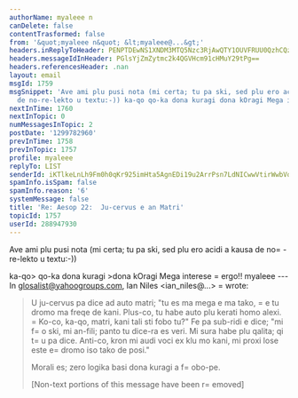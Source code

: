 ```yaml
---
authorName: myaleee n
canDelete: false
contentTrasformed: false
from: '&quot;myaleee n&quot; &lt;myaleee@...&gt;'
headers.inReplyToHeader: PENPTDEwNS1XNDM3MTQ5Nzc3RjAwQTY1OUVFRUU0QzhCQzgwQHBoeC5nYmw+
headers.messageIdInHeader: PGlsYjZmZytmc2k4QGVHcm91cHMuY29tPg==
headers.referencesHeader: .nan
layout: email
msgId: 1759
msgSnippet: 'Ave ami plu pusi nota (mi certa; tu pa ski, sed plu ero acidi a kausa
  de no-re-lekto u textu:-)) ka-qo qo-ka dona kuragi dona kOragi Mega interese ergo!! '
nextInTime: 1760
nextInTopic: 0
numMessagesInTopic: 2
postDate: '1299782960'
prevInTime: 1758
prevInTopic: 1757
profile: myaleee
replyTo: LIST
senderId: iKTlkeLnLh9Fm0h0qKr925imHta5AgnEDi19u2ArrPsn7LdNICwwVtirWwbVqvShC4T2QJMPWJf_RL7R9X6KofoYgDrd0Q
spamInfo.isSpam: false
spamInfo.reason: '6'
systemMessage: false
title: 'Re: Aesop 22:  Ju-cervus e an Matri'
topicId: 1757
userId: 288947930
---
```


Ave ami
plu pusi nota (mi certa; tu pa ski, sed plu ero acidi a kausa de no=
-re-lekto u textu:-))

ka-qo> qo-ka
dona kuragi >dona kOragi
Mega interese =
ergo!!
myaleee
--- In glosalist@yahoogroups.com, Ian Niles <ian_niles@...> =
wrote:
>
> 
> U ju-cervus pa dice ad auto matri; "tu es ma mega e ma tako, =
e tu dromo ma freqe de kani.  Plus-co, tu habe auto plu kerati homo alexi. =
 Ko-co, ka-qo, matri, kani tali sti fobo tu?"  Fe pa sub-ridi e dice; "mi f=
o ski, mi an-fili; panto tu dice-ra es veri.  Mi sura habe plu qalita; qi t=
u pa dice.  Anti-co, kron mi audi voci ex klu mo kani, mi proxi lose este e=
 dromo iso tako de posi."
>  
> Morali es; zero logika basi dona kuragi a f=
obo-pe.
>   		 	   		  
> 
> [Non-text portions of this message have been r=
emoved]
>



